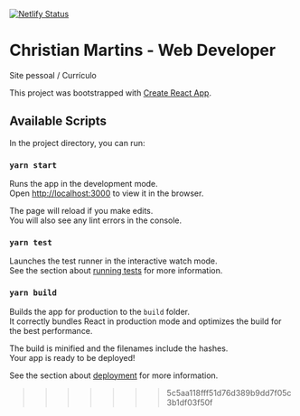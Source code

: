 

[![Netlify Status](https://api.netlify.com/api/v1/badges/a8304968-f211-47d3-ae9b-e8be0f088d8f/deploy-status)](https://app.netlify.com/sites/christianmartins/deploys)

# Christian Martins - Web Developer
Site pessoal / Currículo

This project was bootstrapped with [Create React App](https://github.com/facebook/create-react-app).

## Available Scripts

In the project directory, you can run:

### `yarn start`

Runs the app in the development mode.<br />
Open [http://localhost:3000](http://localhost:3000) to view it in the browser.

The page will reload if you make edits.<br />
You will also see any lint errors in the console.

### `yarn test`

Launches the test runner in the interactive watch mode.<br />
See the section about [running tests](https://facebook.github.io/create-react-app/docs/running-tests) for more information.

### `yarn build`

Builds the app for production to the `build` folder.<br />
It correctly bundles React in production mode and optimizes the build for the best performance.

The build is minified and the filenames include the hashes.<br />
Your app is ready to be deployed!

See the section about [deployment](https://facebook.github.io/create-react-app/docs/deployment) for more information.



>>>>>>> 5c5aa118fff51d76d389b9dd7f05c3b1df03f50f
